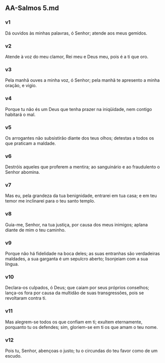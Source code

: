 ## AA-Salmos 5.md
### v1
 Dá ouvidos às minhas palavras, ó Senhor; atende aos meus gemidos.
### v2
 Atende à voz do meu clamor, Rei meu e Deus meu, pois é a ti que oro.
### v3
 Pela manhã ouves a minha voz, ó Senhor; pela manhã te apresento a minha oração, e vigio.
### v4
 Porque tu não és um Deus que tenha prazer na iniqüidade, nem contigo habitará o mal.
### v5
 Os arrogantes não subsistirão diante dos teus olhos; detestas a todos os que praticam a maldade.
### v6
 Destróis aqueles que proferem a mentira; ao sanguinário e ao fraudulento o Senhor abomina.
### v7
 Mas eu, pela grandeza da tua benignidade, entrarei em tua casa; e em teu temor me inclinarei para o teu santo templo.
### v8
 Guia-me, Senhor, na tua justiça, por causa dos meus inimigos; aplana diante de mim o teu caminho.
### v9
 Porque não há fidelidade na boca deles; as suas entranhas são verdadeiras maldades, a sua garganta é um sepulcro aberto; lisonjeiam com a sua língua.
### v10
 Declara-os culpados, ó Deus; que caiam por seus próprios conselhos; lança-os fora por causa da multidão de suas transgressões, pois se revoltaram contra ti.
### v11
 Mas alegrem-se todos os que confiam em ti; exultem eternamente, porquanto tu os defendes; sim, gloriem-se em ti os que amam o teu nome.
### v12
 Pois tu, Senhor, abençoas o justo; tu o circundas do teu favor como de um escudo.
